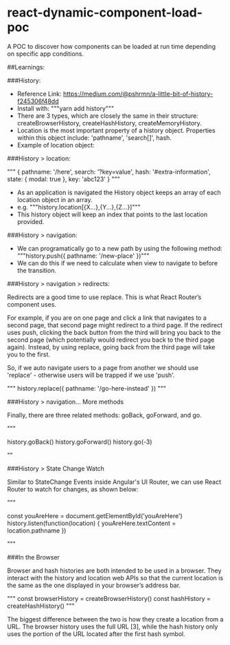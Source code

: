 # react-dynamic-component-load-poc
A POC to discover how components can be loaded at run time depending on specific app conditions.

##Learnings:

###History:

- Reference Link: https://medium.com/@pshrmn/a-little-bit-of-history-f245306f48dd
- Install with: """yarn add history"""
- There are 3 types, which are closely the same in their structure: createBrowserHistory, createHashHistory, createMemoryHistory.
- Location is the most important property of a history object. Properties within this object include: 'pathname', 'search[]', hash.
- Example of location object:

###History > location:

"""
{
  pathname: '/here',
  search: '?key=value',
  hash: '#extra-information',
  state: { modal: true },
  key: 'abc123'
}
"""

- As an application is navigated the History object keeps an array of each location object in an array.
- e.g. """history.location[{X...},{Y...},{Z...}]"""
- This history object will keep an index that points to the last location provided.

###History > navigation:

- We can programatically go to a new path by using the following method: """history.push({ pathname: '/new-place' })"""
- We can do this if we need to calculate when view to navigate to before the transition.

###History > navigation > redirects:

Redirects are a good time to use replace. This is what React Router’s <Redirect> component uses.

For example, if you are on one page and click a link that navigates to a second page, that second page might redirect to a third page. If the redirect uses push, clicking the back button from the third will bring you back to the second page (which potentially would redirect you back to the third page again). Instead, by using replace, going back from the third page will take you to the first.

So, if we auto navigate users to a page from another we should use 'replace' - otherwise users will be trapped if we use 'push'.

""" history.replace({ pathname: '/go-here-instead' }) """

###History > navigation... More methods

Finally, there are three related methods: goBack, goForward, and go.

"""

  history.goBack()
  history.goForward()
  history.go(-3)

""

###History > State Change Watch

Similar to StateChange Events inside Angular's UI Router, we can
use React Router to watch for changes, as shown below:

"""

  const youAreHere = document.getElementById('youAreHere')
  history.listen(function(location) {
    youAreHere.textContent = location.pathname
  })

"""

###In the Browser

Browser and hash histories are both intended to be used in a browser. They interact with the history and location web APIs so that the current location is the same as the one displayed in your browser’s address bar.

"""
const browserHistory = createBrowserHistory()
const hashHistory = createHashHistory()
"""

The biggest difference between the two is how they create a location from a URL. The browser history uses the full URL [3], while the hash history only uses the portion of the URL located after the first hash symbol.
